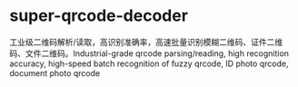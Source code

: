 # super-qrcode-decoder
工业级二维码解析/读取，高识别准确率，高速批量识别模糊二维码、证件二维码、文件二维码。Industrial-grade qrcode parsing/reading, high recognition accuracy, high-speed batch recognition of fuzzy qrcode, ID photo qrcode, document photo qrcode
